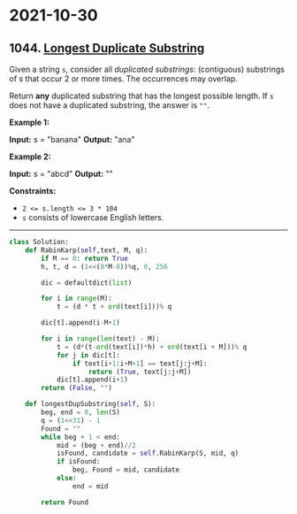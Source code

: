 # 2021-10-30

## 1044. [Longest Duplicate Substring](https://leetcode.com/problems/longest-duplicate-substring/)

Given a string `s`, consider all _duplicated substrings_: (contiguous) substrings of s that occur 2 or more times. The occurrences may overlap.

Return **any** duplicated substring that has the longest possible length. If `s` does not have a duplicated substring, the answer is `""`.

**Example 1:**

**Input:** s = "banana"
**Output:** "ana"

**Example 2:**

**Input:** s = "abcd"
**Output:** ""

**Constraints:**

- `2 <= s.length <= 3 * 104`
- `s` consists of lowercase English letters.

---

```py
class Solution:
    def RabinKarp(self,text, M, q):
        if M == 0: return True
        h, t, d = (1<<(8*M-8))%q, 0, 256

        dic = defaultdict(list)

        for i in range(M):
            t = (d * t + ord(text[i]))% q

        dic[t].append(i-M+1)

        for i in range(len(text) - M):
            t = (d*(t-ord(text[i])*h) + ord(text[i + M]))% q
            for j in dic[t]:
                if text[i+1:i+M+1] == text[j:j+M]:
                    return (True, text[j:j+M])
            dic[t].append(i+1)
        return (False, "")

    def longestDupSubstring(self, S):
        beg, end = 0, len(S)
        q = (1<<31) - 1
        Found = ""
        while beg + 1 < end:
            mid = (beg + end)//2
            isFound, candidate = self.RabinKarp(S, mid, q)
            if isFound:
                beg, Found = mid, candidate
            else:
                end = mid

        return Found
```
